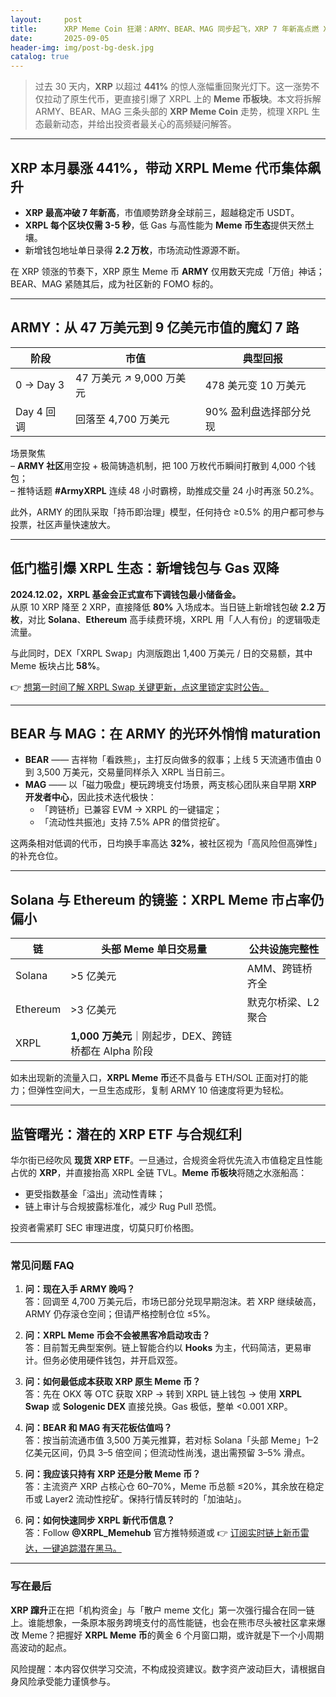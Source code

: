 ```yaml
---
layout:     post
title:      XRP Meme Coin 狂潮：ARMY、BEAR、MAG 同步起飞，XRP 7 年新高点燃 XRPL 生态圈
date:       2025-09-05
header-img: img/post-bg-desk.jpg
catalog: true
---
```


> 过去 30 天内，**XRP** 以超过 **441%** 的惊人涨幅重回聚光灯下。这一涨势不仅拉动了原生代币，更直接引爆了 XRPL 上的 **Meme 币板块**。本文将拆解 ARMY、BEAR、MAG 三条头部的 **XRP Meme Coin** 走势，梳理 XRPL 生态最新动态，并给出投资者最关心的高频疑问解答。

---

## XRP 本月暴涨 441%，带动 XRPL Meme 代币集体飙升

- **XRP 最高冲破 7 年新高**，市值顺势跻身全球前三，超越稳定币 USDT。  
- **XRPL 每个区块仅需 3-5 秒**，低 Gas 与高性能为 **Meme 币生态**提供天然土壤。  
- 新增钱包地址单日录得 **2.2 万枚**，市场流动性源源不断。

在 XRP 领涨的节奏下，XRP 原生 Meme 币 **ARMY** 仅用数天完成「万倍」神话；BEAR、MAG 紧随其后，成为社区新的 FOMO 标的。

---

## ARMY：从 47 万美元到 9 亿美元市值的魔幻 7 路

| 阶段 | 市值 | 典型回报 |
|---|---|---|
| 0 → Day 3 | 47 万美元 ↗ 9,000 万美元 | 478 美元变 10 万美元 |
| Day 4 回调 | 回落至 4,700 万美元 | 90% 盈利盘选择部分兑现 |

场景聚焦  
– **ARMY 社区**用空投 + 极简铸造机制，把 100 万枚代币瞬间打散到 4,000 个钱包；  
– 推特话题 **#ArmyXRPL** 连续 48 小时霸榜，助推成交量 24 小时再涨 50.2%。  

此外，ARMY 的团队采取「持币即治理」模型，任何持仓 ≥0.5% 的用户都可参与投票，社区声量快速放大。

---

## 低门槛引爆 XRPL 生态：新增钱包与 Gas 双降

**2024.12.02，XRPL 基金会正式宣布下调钱包最小储备金。**  
从原 10 XRP 降至 2 XRP，直接降低 **80%** 入场成本。当日链上新增钱包破 **2.2 万枚**，对比 **Solana**、**Ethereum** 高手续费环境，XRPL 用「人人有份」的逻辑吸走流量。

与此同时，DEX「XRPL Swap」内测版跑出 1,400 万美元 / 日的交易额，其中 Meme 板块占比 **58%**。  

👉 [想第一时间了解 XRPL Swap 关键更新，点这里锁定实时公告。](https://okxdog.com/)

---

## BEAR 与 MAG：在 ARMY 的光环外悄悄 maturation

- **BEAR** —— 吉祥物「看跌熊」，主打反向做多的叙事；上线 5 天流通市值由 0 到 3,500 万美元，交易量同样杀入 XRPL 当日前三。  
- **MAG** —— 以「磁力吸盘」梗玩跨境支付场景，两支核心团队来自早期 **XRP 开发者中心**，因此技术迭代极快：  
  - 「跨链桥」已兼容 EVM → XRPL 的一键锚定；  
  - 「流动性共振池」支持 7.5% APR 的借贷挖矿。  

这两条相对低调的代币，日均换手率高达 **32%**，被社区视为「高风险但高弹性」的补充仓位。

---

## Solana 与 Ethereum 的镜鉴：XRPL Meme 市占率仍偏小

链 | 头部 Meme 单日交易量 | 公共设施完整性
---|---|---  
Solana | >5 亿美元 | AMM、跨链桥齐全  
Ethereum | >3 亿美元 | 默克尔桥梁、L2 聚合  
XRPL | **1,000 万美元**｜刚起步，DEX、跨链桥都在 Alpha 阶段  

如未出现新的流量入口，**XRPL Meme 币**还不具备与 ETH/SOL 正面对打的能力；但弹性空间大，一旦生态成形，复制 ARMY 10 倍速度将更为轻松。

---

## 监管曙光：潜在的 XRP ETF 与合规红利

华尔街已经吹风 **现货 XRP ETF**。一旦通过，合规资金将优先流入市值稳定且性能占优的 **XRP**，并直接抬高 XRPL 全链 TVL。**Meme 币板块**将随之水涨船高：  
- 更受指数基金「溢出」流动性青睐；  
- 链上审计与合规披露标准化，减少 Rug Pull 恐慌。  

投资者需紧盯 SEC 审理进度，切莫只盯价格图。

---

### 常见问题 FAQ

1. **问：现在入手 ARMY 晚吗？**  
   答：回调至 4,700 万美元后，市场已部分兑现早期泡沫。若 XRP 继续破高，ARMY 仍存滚仓空间；但请严格控制仓位 ≤5%。

2. **问：XRPL Meme 币会不会被黑客冷启动攻击？**  
   答：目前暂无典型案例。链上智能合约以 **Hooks** 为主，代码简洁，更易审计。但务必使用硬件钱包，并开启双签。

3. **问：如何最低成本获取 XRP 原生 Meme 币？**  
   答：先在 OKX 等 OTC 获取 XRP → 转到 XRPL 链上钱包 → 使用 **XRPL Swap** 或 **Sologenic DEX** 直接兑换。Gas 极低，整单 <0.001 XRP。

4. **问：BEAR 和 MAG 有天花板估值吗？**  
   答：按当前流通市值 3,500 万美元推算，若对标 Solana「头部 Meme」1–2 亿美元区间，仍具 3–5 倍空间；但流动性尚浅，退出需预留 3–5% 滑点。

5. **问：我应该只持有 XRP 还是分散 Meme 币？**  
   答：主流资产 XRP 占核心仓 60–70%，Meme 币总额 ≤20%，其余放在稳定币或 Layer2 流动性挖矿。保持行情反转时的「加油站」。

6. **问：如何快速同步 XRPL 新代币信息？**  
   答：Follow **@XRPL_Memehub** 官方推特频道或 👉 [订阅实时链上新币雷达，一键追踪潜在黑马。](https://okxdog.com/)

---

### 写在最后

**XRP 蹿升**正在把「机构资金」与「散户 meme 文化」第一次强行撮合在同一链上。谁能想象，一条原本服务跨境支付的高性能链，也会在熊市尽头被社区拿来爆改 Meme？把握好 **XRPL Meme 币**的黄金 6 个月窗口期，或许就是下一个小周期高波动的起点。  

风险提醒：本内容仅供学习交流，不构成投资建议。数字资产波动巨大，请根据自身风险承受能力谨慎参与。